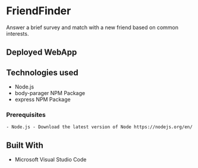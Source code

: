 # FriendFinder

Answer a brief survey and match with a new friend based on common interests.

## Deployed WebApp


## Technologies used
- Node.js
- body-parager NPM Package
- express NPM Package


### Prerequisites

```
- Node.js - Download the latest version of Node https://nodejs.org/en/

```

## Built With

* Microsoft Visual Studio Code
